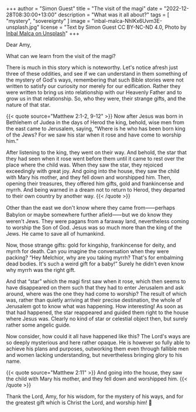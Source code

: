 +++
author = "Simon Guest"
title = "The visit of the magi"
date = "2022-12-28T08:30:00+13:00"
description = "What was it all about?"
tags = [ "mystery", "sovereignty" ]
image = "inbal-malca-NhlKx6Uvm3E-unsplash.jpg"
license = "Text by Simon Guest CC BY-NC-ND 4.0, Photo by [Inbal Malca on Unsplash](https://unsplash.com/photos/NhlKx6Uvm3E)"
+++

Dear Amy,

What can we learn from the visit of the magi?

There is much in this story which is noteworthy. Let's notice afresh just three of these oddities, and see if we can understand in them something of the mystery of God's ways, remembering that such Bible stories were not written to satisfy our curiosity nor merely for our edification. Rather they were written to bring us into relationship with our Heavenly Father and to grow us in that relationship. So, who they were, their strange gifts, and the nature of that star.

{{< quote source="Matthew 2:1-2, 9-12" >}}
Now after Jesus was born in Bethlehem of Judea in the days of Herod the king, behold, wise men from the east came to Jerusalem, saying, “Where is he who has been born king of the Jews? For we saw his star when it rose and have come to worship him.”

After listening to the king, they went on their way. And behold, the star that they had seen when it rose went before them until it came to rest over the place where the child was. When they saw the star, they rejoiced exceedingly with great joy. And going into the house, they saw the child with Mary his mother, and they fell down and worshipped him. Then, opening their treasures, they offered him gifts, gold and frankincense and myrrh. And being warned in a dream not to return to Herod, they departed to their own country by another way.
{{< /quote >}}

Other than the east we don't know where they came from⸺perhaps Babylon or maybe somewhere further afield⸺but we do know they weren't Jews. They were pagans from a faraway land, nevertheless coming to worship the Son of God. Jesus was so much more than the king of the Jews. He came to save all of humankind.

Now, those strange gifts: gold for kingship, frankincense for deity, and myrrh for death. Can you imagine the conversation when they were packing? “Hey Melchior, why are you taking myrrh? That's for embalming dead bodies. It's such a weird gift for a baby!” Surely he didn't even know why myrrh was the right gift.

And that “star” which the magi first saw when it rose, which then seems to have disappeared on them such that they had to enter Jerusalem and ask around, where was the one they had come to worship? The result of which was, rather than quietly arriving at their precise destination, the whole of Jerusalem got to know what was happening. How interesting! As soon as that had happened, the star reappeared and guided them right to the house where Jesus was. Clearly no kind of star or celestial object then, but surely rather some angelic guide.

Now consider, how could it all have happened like this? The Lord's ways are so deeply mysterious and here rather opaque. He is however so fully able to achieve his plans and purposes, outworking them even through fallible men and women lacking understanding, but nevertheless bringing glory to his name.

{{< quote source="Matthew 2:11" >}}
And going into the house, they saw the child with Mary his mother, and they fell down and worshipped him.
{{< /quote >}}

Thank the Lord, Amy, for his wisdom, for the mystery of his ways, and for the greatest gift which is Christ the Lord, and worship him! 🙏
